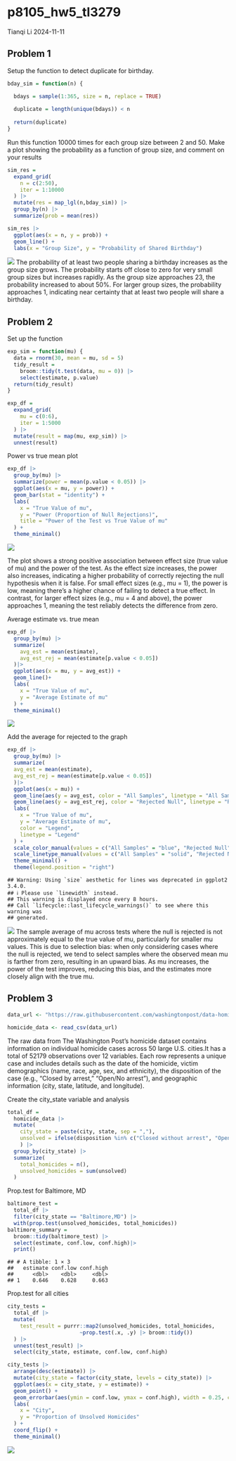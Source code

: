 p8105_hw5_tl3279
================
Tianqi Li
2024-11-11

## Problem 1

Setup the function to detect duplicate for birthday.

``` r
bday_sim = function(n) {

  bdays = sample(1:365, size = n, replace = TRUE)
  
  duplicate = length(unique(bdays)) < n
  
  return(duplicate)
}
```

Run this function 10000 times for each group size between 2 and 50. Make
a plot showing the probability as a function of group size, and comment
on your results

``` r
sim_res = 
  expand_grid(
    n = c(2:50),
    iter = 1:10000
  ) |>
  mutate(res = map_lgl(n,bday_sim)) |>
  group_by(n) |>
  summarize(prob = mean(res))

sim_res |>
  ggplot(aes(x = n, y = prob)) +
  geom_line() +
  labs(x = "Group Size", y = "Probability of Shared Birthday")
```

![](p8105_hw5_tl3279_files/figure-gfm/unnamed-chunk-2-1.png)<!-- --> The
probability of at least two people sharing a birthday increases as the
group size grows. The probability starts off close to zero for very
small group sizes but increases rapidly. As the group size approaches
23, the probability increased to about 50%. For larger group sizes, the
probability approaches 1, indicating near certainty that at least two
people will share a birthday.

## Problem 2

Set up the function

``` r
exp_sim = function(mu) {
  data = rnorm(30, mean = mu, sd = 5)
  tidy_result = 
    broom::tidy(t.test(data, mu = 0)) |>
    select(estimate, p.value)
  return(tidy_result)
}

exp_df = 
  expand_grid(
    mu = c(0:6),
    iter = 1:5000
  ) |>
  mutate(result = map(mu, exp_sim)) |>
  unnest(result)
```

Power vs true mean plot

``` r
exp_df |>
  group_by(mu) |>
  summarize(power = mean(p.value < 0.05)) |>
  ggplot(aes(x = mu, y = power)) +
  geom_bar(stat = "identity") +
  labs(
    x = "True Value of mu",
    y = "Power (Proportion of Null Rejections)",
    title = "Power of the Test vs True Value of mu"
  ) +
  theme_minimal()
```

![](p8105_hw5_tl3279_files/figure-gfm/unnamed-chunk-4-1.png)<!-- -->

The plot shows a strong positive association between effect size (true
value of mu) and the power of the test. As the effect size increases,
the power also increases, indicating a higher probability of correctly
rejecting the null hypothesis when it is false. For small effect sizes
(e.g., mu = 1), the power is low, meaning there’s a higher chance of
failing to detect a true effect. In contrast, for larger effect sizes
(e.g., mu = 4 and above), the power approaches 1, meaning the test
reliably detects the difference from zero.

Average estimate vs. true mean

``` r
exp_df |>
  group_by(mu) |>
  summarize(
    avg_est = mean(estimate),
    avg_est_rej = mean(estimate[p.value < 0.05])
  )|>
  ggplot(aes(x = mu, y = avg_est)) +
  geom_line()+
  labs(
    x = "True Value of mu",
    y = "Average Estimate of mu"
  ) +
  theme_minimal()
```

![](p8105_hw5_tl3279_files/figure-gfm/unnamed-chunk-5-1.png)<!-- -->

Add the average for rejected to the graph

``` r
exp_df |>
  group_by(mu) |>
  summarize(
  avg_est = mean(estimate),
  avg_est_rej = mean(estimate[p.value < 0.05])
  )|>
  ggplot(aes(x = mu)) +
  geom_line(aes(y = avg_est, color = "All Samples", linetype = "All Samples"), size = 1) +
  geom_line(aes(y = avg_est_rej, color = "Rejected Null", linetype = "Rejected Null"), size = 1) +
  labs(
    x = "True Value of mu",
    y = "Average Estimate of mu",
    color = "Legend", 
    linetype = "Legend"
  ) +
  scale_color_manual(values = c("All Samples" = "blue", "Rejected Null" = "red")) +
  scale_linetype_manual(values = c("All Samples" = "solid", "Rejected Null" = "dashed")) +
  theme_minimal() +
  theme(legend.position = "right")
```

    ## Warning: Using `size` aesthetic for lines was deprecated in ggplot2 3.4.0.
    ## ℹ Please use `linewidth` instead.
    ## This warning is displayed once every 8 hours.
    ## Call `lifecycle::last_lifecycle_warnings()` to see where this warning was
    ## generated.

![](p8105_hw5_tl3279_files/figure-gfm/unnamed-chunk-6-1.png)<!-- --> The
sample average of mu across tests where the null is rejected is not
approximately equal to the true value of mu, particularly for smaller mu
values. This is due to selection bias: when only considering cases where
the null is rejected, we tend to select samples where the observed mean
mu is farther from zero, resulting in an upward bias. As mu increases,
the power of the test improves, reducing this bias, and the estimates
more closely align with the true mu.

## Problem 3

``` r
data_url <- "https://raw.githubusercontent.com/washingtonpost/data-homicides/master/homicide-data.csv"

homicide_data <- read_csv(data_url)
```

The raw data from The Washington Post’s homicide dataset contains
information on individual homicide cases across 50 large U.S. cities.It
has a total of 52179 observations over 12 variables. Each row represents
a unique case and includes details such as the date of the homicide,
victim demographics (name, race, age, sex, and ethnicity), the
disposition of the case (e.g., “Closed by arrest,” “Open/No arrest”),
and geographic information (city, state, latitude, and longitude).

Create the city_state variable and analysis

``` r
total_df = 
  homicide_data |>
  mutate(
    city_state = paste(city, state, sep = ","),
    unsolved = ifelse(disposition %in% c("Closed without arrest", "Open/No arrest"), 1, 0)
    ) |>
  group_by(city_state) |>
  summarize(
    total_homicides = n(),
    unsolved_homicides = sum(unsolved)
  )
```

Prop.test for Baltimore, MD

``` r
baltimore_test =
  total_df |>
  filter(city_state == "Baltimore,MD") |>
  with(prop.test(unsolved_homicides, total_homicides))
baltimore_summary = 
  broom::tidy(baltimore_test) |>
  select(estimate, conf.low, conf.high)|>
  print()
```

    ## # A tibble: 1 × 3
    ##   estimate conf.low conf.high
    ##      <dbl>    <dbl>     <dbl>
    ## 1    0.646    0.628     0.663

Prop.test for all cities

``` r
city_tests = 
  total_df |>
  mutate(
    test_result = purrr::map2(unsolved_homicides, total_homicides, 
                       ~prop.test(.x, .y) |> broom::tidy())
  ) |>
  unnest(test_result) |>
  select(city_state, estimate, conf.low, conf.high)
```

``` r
city_tests |>
  arrange(desc(estimate)) |>
  mutate(city_state = factor(city_state, levels = city_state)) |>
  ggplot(aes(x = city_state, y = estimate)) +
  geom_point() +
  geom_errorbar(aes(ymin = conf.low, ymax = conf.high), width = 0.25, color = "darkgray") +
  labs(
    x = "City",
    y = "Proportion of Unsolved Homicides"
  ) +
  coord_flip() +
  theme_minimal()
```

![](p8105_hw5_tl3279_files/figure-gfm/unnamed-chunk-11-1.png)<!-- -->

